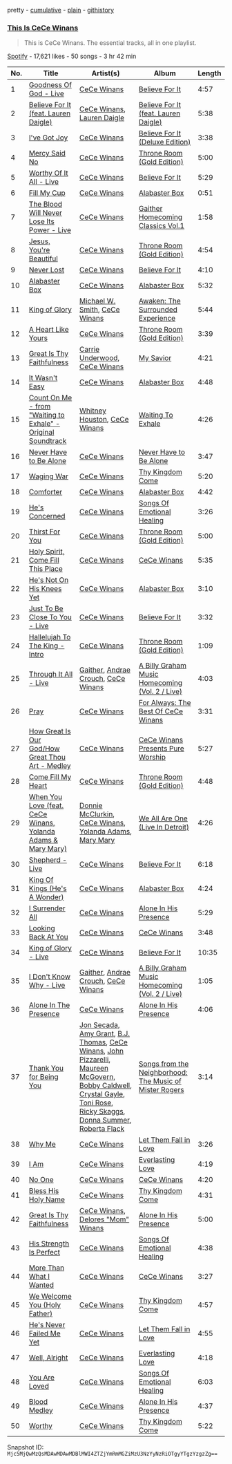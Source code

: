 pretty - [cumulative](/playlists/cumulative/37i9dQZF1DZ06evO1ZeHVf.md) - [plain](/playlists/plain/37i9dQZF1DZ06evO1ZeHVf) - [githistory](https://github.githistory.xyz/mackorone/spotify-playlist-archive/blob/main/playlists/plain/37i9dQZF1DZ06evO1ZeHVf)

### [This Is CeCe Winans](https://open.spotify.com/playlist/37i9dQZF1DZ06evO1ZeHVf)

> This is CeCe Winans\. The essential tracks, all in one playlist.

[Spotify](https://open.spotify.com/user/spotify) - 17,621 likes - 50 songs - 3 hr 42 min

| No. | Title | Artist(s) | Album | Length |
|---|---|---|---|---|
| 1 | [Goodness Of God \- Live](https://open.spotify.com/track/59uuKDpLFhHtCWwMudospF) | [CeCe Winans](https://open.spotify.com/artist/3qfrrrSO7utFdJkM2tvMRb) | [Believe For It](https://open.spotify.com/album/5UXG9YjxHZu7l4tTNjwIYX) | 4:57 |
| 2 | [Believe For It \(feat\. Lauren Daigle\)](https://open.spotify.com/track/0tlJgLE8ddOq2L2k6YBc2y) | [CeCe Winans](https://open.spotify.com/artist/3qfrrrSO7utFdJkM2tvMRb), [Lauren Daigle](https://open.spotify.com/artist/40LHVA5BTQp9RxHOQ9JPYj) | [Believe For It \(feat\. Lauren Daigle\)](https://open.spotify.com/album/1yOCXBISNVYU6on4XpltJ8) | 5:38 |
| 3 | [I've Got Joy](https://open.spotify.com/track/6tbDvXVbqENripiP4beZpj) | [CeCe Winans](https://open.spotify.com/artist/3qfrrrSO7utFdJkM2tvMRb) | [Believe For It \(Deluxe Edition\)](https://open.spotify.com/album/40svdUPxmIoge1BkDNWSDw) | 3:38 |
| 4 | [Mercy Said No](https://open.spotify.com/track/3wOHgqLMIqHierF0D8VoMl) | [CeCe Winans](https://open.spotify.com/artist/3qfrrrSO7utFdJkM2tvMRb) | [Throne Room \(Gold Edition\)](https://open.spotify.com/album/5ErmGtv1jPppmj2GoESfVz) | 5:00 |
| 5 | [Worthy Of It All \- Live](https://open.spotify.com/track/6AcReG4UWPWnNDhIYMTZV2) | [CeCe Winans](https://open.spotify.com/artist/3qfrrrSO7utFdJkM2tvMRb) | [Believe For It](https://open.spotify.com/album/2Wf09CJNp4sH4Oq9KZOzor) | 5:29 |
| 6 | [Fill My Cup](https://open.spotify.com/track/74uiz7dOqQb22ACH4INFtR) | [CeCe Winans](https://open.spotify.com/artist/3qfrrrSO7utFdJkM2tvMRb) | [Alabaster Box](https://open.spotify.com/album/1MVEzZd7FgqYLwIBFAwyVK) | 0:51 |
| 7 | [The Blood Will Never Lose Its Power \- Live](https://open.spotify.com/track/698O3Z86WEausqCHlq5rMA) | [CeCe Winans](https://open.spotify.com/artist/3qfrrrSO7utFdJkM2tvMRb) | [Gaither Homecoming Classics Vol.1](https://open.spotify.com/album/3xjEEUAUUrcGADtLnfrQwT) | 1:58 |
| 8 | [Jesus, You're Beautiful](https://open.spotify.com/track/2hURR2OEp83kltTqHXaB6G) | [CeCe Winans](https://open.spotify.com/artist/3qfrrrSO7utFdJkM2tvMRb) | [Throne Room \(Gold Edition\)](https://open.spotify.com/album/5ErmGtv1jPppmj2GoESfVz) | 4:54 |
| 9 | [Never Lost](https://open.spotify.com/track/31I8gxix4Go4Mui0WsWuku) | [CeCe Winans](https://open.spotify.com/artist/3qfrrrSO7utFdJkM2tvMRb) | [Believe For It](https://open.spotify.com/album/2Wf09CJNp4sH4Oq9KZOzor) | 4:10 |
| 10 | [Alabaster Box](https://open.spotify.com/track/7FLPCH6fx9gJgrRJBoo5U5) | [CeCe Winans](https://open.spotify.com/artist/3qfrrrSO7utFdJkM2tvMRb) | [Alabaster Box](https://open.spotify.com/album/1MVEzZd7FgqYLwIBFAwyVK) | 5:32 |
| 11 | [King of Glory](https://open.spotify.com/track/070zy0czmO8UahOkPlXtIX) | [Michael W\. Smith](https://open.spotify.com/artist/5aBxFPaaGk9204ssHUvXWN), [CeCe Winans](https://open.spotify.com/artist/3qfrrrSO7utFdJkM2tvMRb) | [Awaken: The Surrounded Experience](https://open.spotify.com/album/7ABTyGBo7jkcRjLwA03Kqa) | 5:44 |
| 12 | [A Heart Like Yours](https://open.spotify.com/track/75Zi4UtjmA481WbpT0nXjA) | [CeCe Winans](https://open.spotify.com/artist/3qfrrrSO7utFdJkM2tvMRb) | [Throne Room \(Gold Edition\)](https://open.spotify.com/album/5ErmGtv1jPppmj2GoESfVz) | 3:39 |
| 13 | [Great Is Thy Faithfulness](https://open.spotify.com/track/17AeeMY4OZlsqIUUlOlfP4) | [Carrie Underwood](https://open.spotify.com/artist/4xFUf1FHVy696Q1JQZMTRj), [CeCe Winans](https://open.spotify.com/artist/3qfrrrSO7utFdJkM2tvMRb) | [My Savior](https://open.spotify.com/album/4Dep4FHb2IMFImgEhs83ww) | 4:21 |
| 14 | [It Wasn't Easy](https://open.spotify.com/track/2ZxY2iNJs1rPWw1PrzHmKy) | [CeCe Winans](https://open.spotify.com/artist/3qfrrrSO7utFdJkM2tvMRb) | [Alabaster Box](https://open.spotify.com/album/1MVEzZd7FgqYLwIBFAwyVK) | 4:48 |
| 15 | [Count On Me \- from "Waiting to Exhale" \- Original Soundtrack](https://open.spotify.com/track/7mVV7fepIMUAE4FDyihupV) | [Whitney Houston](https://open.spotify.com/artist/6XpaIBNiVzIetEPCWDvAFP), [CeCe Winans](https://open.spotify.com/artist/3qfrrrSO7utFdJkM2tvMRb) | [Waiting To Exhale](https://open.spotify.com/album/2EHFZkzTbRFDt1tomCBToM) | 4:26 |
| 16 | [Never Have to Be Alone](https://open.spotify.com/track/43w5n3xRMBOQll8xQBuO41) | [CeCe Winans](https://open.spotify.com/artist/3qfrrrSO7utFdJkM2tvMRb) | [Never Have to Be Alone](https://open.spotify.com/album/34VkbeKpr1wXJZe1xW0Aif) | 3:47 |
| 17 | [Waging War](https://open.spotify.com/track/1TKNkFNRWL5YcefJeIkfKz) | [CeCe Winans](https://open.spotify.com/artist/3qfrrrSO7utFdJkM2tvMRb) | [Thy Kingdom Come](https://open.spotify.com/album/4wmO83yKXBEaAKME5PGOaF) | 5:20 |
| 18 | [Comforter](https://open.spotify.com/track/53hUq7zmNbLvodvkRnnnaX) | [CeCe Winans](https://open.spotify.com/artist/3qfrrrSO7utFdJkM2tvMRb) | [Alabaster Box](https://open.spotify.com/album/1MVEzZd7FgqYLwIBFAwyVK) | 4:42 |
| 19 | [He's Concerned](https://open.spotify.com/track/6bpRaJSFcjdv5aRtyUYwgc) | [CeCe Winans](https://open.spotify.com/artist/3qfrrrSO7utFdJkM2tvMRb) | [Songs Of Emotional Healing](https://open.spotify.com/album/6VWL7HWmrzRGjhG49pYr4A) | 3:26 |
| 20 | [Thirst For You](https://open.spotify.com/track/616Gk8gc7edgxJOLRUZaSg) | [CeCe Winans](https://open.spotify.com/artist/3qfrrrSO7utFdJkM2tvMRb) | [Throne Room \(Gold Edition\)](https://open.spotify.com/album/5ErmGtv1jPppmj2GoESfVz) | 5:00 |
| 21 | [Holy Spirit, Come Fill This Place](https://open.spotify.com/track/1jwTbXQa3GJWgBCNxxuL0g) | [CeCe Winans](https://open.spotify.com/artist/3qfrrrSO7utFdJkM2tvMRb) | [CeCe Winans](https://open.spotify.com/album/0rJg3QtLoMmkkK91BOH69P) | 5:35 |
| 22 | [He's Not On His Knees Yet](https://open.spotify.com/track/3AhG2xpFa39bulk3v24sjy) | [CeCe Winans](https://open.spotify.com/artist/3qfrrrSO7utFdJkM2tvMRb) | [Alabaster Box](https://open.spotify.com/album/1MVEzZd7FgqYLwIBFAwyVK) | 3:10 |
| 23 | [Just To Be Close To You \- Live](https://open.spotify.com/track/4YUK1HEfd7DqcCLP561VjF) | [CeCe Winans](https://open.spotify.com/artist/3qfrrrSO7utFdJkM2tvMRb) | [Believe For It](https://open.spotify.com/album/2Wf09CJNp4sH4Oq9KZOzor) | 3:32 |
| 24 | [Hallelujah To The King \- Intro](https://open.spotify.com/track/76NJYRHzTRjBqkS87nBCQv) | [CeCe Winans](https://open.spotify.com/artist/3qfrrrSO7utFdJkM2tvMRb) | [Throne Room \(Gold Edition\)](https://open.spotify.com/album/5ErmGtv1jPppmj2GoESfVz) | 1:09 |
| 25 | [Through It All \- Live](https://open.spotify.com/track/5zDIg5nO5TxvEnGUJBiw45) | [Gaither](https://open.spotify.com/artist/1rKNroS04wbR4kgHIGBghY), [Andrae Crouch](https://open.spotify.com/artist/3pxLSxg8klHu1L9d93cpq7), [CeCe Winans](https://open.spotify.com/artist/3qfrrrSO7utFdJkM2tvMRb) | [A Billy Graham Music Homecoming \(Vol\. 2 / Live\)](https://open.spotify.com/album/0Gn8LSdxzYGqXhTs91kWx8) | 4:03 |
| 26 | [Pray](https://open.spotify.com/track/0Q04tlIgmRYHgvKNceIsAn) | [CeCe Winans](https://open.spotify.com/artist/3qfrrrSO7utFdJkM2tvMRb) | [For Always: The Best Of CeCe Winans](https://open.spotify.com/album/5iQZGEROiqR4wlhHhCC6hv) | 3:31 |
| 27 | [How Great Is Our God/How Great Thou Art \- Medley](https://open.spotify.com/track/4giHNYioIQoM2zGvDaAZ2S) | [CeCe Winans](https://open.spotify.com/artist/3qfrrrSO7utFdJkM2tvMRb) | [CeCe Winans Presents Pure Worship](https://open.spotify.com/album/30KEIO6pQIvgHF3bpvhj6f) | 5:27 |
| 28 | [Come Fill My Heart](https://open.spotify.com/track/6ooJQCVtJdIdUJTX7MP0Bg) | [CeCe Winans](https://open.spotify.com/artist/3qfrrrSO7utFdJkM2tvMRb) | [Throne Room \(Gold Edition\)](https://open.spotify.com/album/5ErmGtv1jPppmj2GoESfVz) | 4:48 |
| 29 | [When You Love \(feat\. CeCe Winans, Yolanda Adams & Mary Mary\)](https://open.spotify.com/track/7lCkz84Hd3LnRbEPhvIZOg) | [Donnie McClurkin](https://open.spotify.com/artist/74IEeKcuS34kF2TjOigXra), [CeCe Winans](https://open.spotify.com/artist/3qfrrrSO7utFdJkM2tvMRb), [Yolanda Adams](https://open.spotify.com/artist/47opbYEKDjXnRk9uLscp11), [Mary Mary](https://open.spotify.com/artist/12Kgt2eahvxNWhD5PnSUde) | [We All Are One \(Live In Detroit\)](https://open.spotify.com/album/0OsTWxuUeYBTQL3lftiMpk) | 4:26 |
| 30 | [Shepherd \- Live](https://open.spotify.com/track/6rhMaJOXHqmVZn1gsQ0dNA) | [CeCe Winans](https://open.spotify.com/artist/3qfrrrSO7utFdJkM2tvMRb) | [Believe For It](https://open.spotify.com/album/2Wf09CJNp4sH4Oq9KZOzor) | 6:18 |
| 31 | [King Of Kings \(He's A Wonder\)](https://open.spotify.com/track/6xyx0WMEvDrSbpH5i3Oil6) | [CeCe Winans](https://open.spotify.com/artist/3qfrrrSO7utFdJkM2tvMRb) | [Alabaster Box](https://open.spotify.com/album/1MVEzZd7FgqYLwIBFAwyVK) | 4:24 |
| 32 | [I Surrender All](https://open.spotify.com/track/61PM6e4ZKNyk0cliMB2oNv) | [CeCe Winans](https://open.spotify.com/artist/3qfrrrSO7utFdJkM2tvMRb) | [Alone In His Presence](https://open.spotify.com/album/71nz5Lyn5UQI8AeELu2BaZ) | 5:29 |
| 33 | [Looking Back At You](https://open.spotify.com/track/4bG7zbyd6ijoCm6P1Tin6g) | [CeCe Winans](https://open.spotify.com/artist/3qfrrrSO7utFdJkM2tvMRb) | [CeCe Winans](https://open.spotify.com/album/0rJg3QtLoMmkkK91BOH69P) | 3:48 |
| 34 | [King of Glory \- Live](https://open.spotify.com/track/5JtEowhVthCH9oNtnjZl93) | [CeCe Winans](https://open.spotify.com/artist/3qfrrrSO7utFdJkM2tvMRb) | [Believe For It](https://open.spotify.com/album/2Wf09CJNp4sH4Oq9KZOzor) | 10:35 |
| 35 | [I Don't Know Why \- Live](https://open.spotify.com/track/2l8cNakFazSIBJC49ztGpR) | [Gaither](https://open.spotify.com/artist/1rKNroS04wbR4kgHIGBghY), [Andrae Crouch](https://open.spotify.com/artist/3pxLSxg8klHu1L9d93cpq7), [CeCe Winans](https://open.spotify.com/artist/3qfrrrSO7utFdJkM2tvMRb) | [A Billy Graham Music Homecoming \(Vol\. 2 / Live\)](https://open.spotify.com/album/0Gn8LSdxzYGqXhTs91kWx8) | 1:05 |
| 36 | [Alone In The Presence](https://open.spotify.com/track/5z4OzC03DQ1B8mzGVWjE71) | [CeCe Winans](https://open.spotify.com/artist/3qfrrrSO7utFdJkM2tvMRb) | [Alone In His Presence](https://open.spotify.com/album/71nz5Lyn5UQI8AeELu2BaZ) | 4:06 |
| 37 | [Thank You for Being You](https://open.spotify.com/track/6b7xNBl42iQIoB3bR2sK4h) | [Jon Secada](https://open.spotify.com/artist/10n1KB2sjTrGdyuC83y8jW), [Amy Grant](https://open.spotify.com/artist/72Nhcx7prNk2ZCxhx0Y5es), [B.J\. Thomas](https://open.spotify.com/artist/0uUNzXylqsZdmFDwdxaP1V), [CeCe Winans](https://open.spotify.com/artist/3qfrrrSO7utFdJkM2tvMRb), [John Pizzarelli](https://open.spotify.com/artist/5Yc3oYPNlABAj17eZiNJqf), [Maureen McGovern](https://open.spotify.com/artist/3bnf5pPVQFWv762IiavilV), [Bobby Caldwell](https://open.spotify.com/artist/4V4Z3qMCwYofWHtip6ePF6), [Crystal Gayle](https://open.spotify.com/artist/6OheJTrDFGiyZ67F1BBLhc), [Toni Rose](https://open.spotify.com/artist/1NqrEarOHLaEmhw2UBUc69), [Ricky Skaggs](https://open.spotify.com/artist/0uNC9XuH437fKCCMuzvSks), [Donna Summer](https://open.spotify.com/artist/2eogQKWWoohI3BSnoG7E2U), [Roberta Flack](https://open.spotify.com/artist/0W498bDDNlJIrYMKXdpLHA) | [Songs from the Neighborhood: The Music of Mister Rogers](https://open.spotify.com/album/3cBGz03vO7HN2LOBeTtwy7) | 3:14 |
| 38 | [Why Me](https://open.spotify.com/track/55lij8lwwJko3565p77R74) | [CeCe Winans](https://open.spotify.com/artist/3qfrrrSO7utFdJkM2tvMRb) | [Let Them Fall in Love](https://open.spotify.com/album/38jktl2c8ZRqyKDV25XgNt) | 3:26 |
| 39 | [I Am](https://open.spotify.com/track/1EjiSDVT1YgLKO4W71NAmA) | [CeCe Winans](https://open.spotify.com/artist/3qfrrrSO7utFdJkM2tvMRb) | [Everlasting Love](https://open.spotify.com/album/3MHub5tyWVwztqFLoKQWjd) | 4:19 |
| 40 | [No One](https://open.spotify.com/track/2bpk4L2kxnIJRY8dPfkpZ3) | [CeCe Winans](https://open.spotify.com/artist/3qfrrrSO7utFdJkM2tvMRb) | [CeCe Winans](https://open.spotify.com/album/0rJg3QtLoMmkkK91BOH69P) | 4:20 |
| 41 | [Bless His Holy Name](https://open.spotify.com/track/4DVfAjlA3pAHPjv0DLVk2J) | [CeCe Winans](https://open.spotify.com/artist/3qfrrrSO7utFdJkM2tvMRb) | [Thy Kingdom Come](https://open.spotify.com/album/4wmO83yKXBEaAKME5PGOaF) | 4:31 |
| 42 | [Great Is Thy Faithfulness](https://open.spotify.com/track/26jEK23GYzHoLGIrZOyIDH) | [CeCe Winans](https://open.spotify.com/artist/3qfrrrSO7utFdJkM2tvMRb), [Delores "Mom" Winans](https://open.spotify.com/artist/5UMZOxh7uusc8idFcHNe7T) | [Alone In His Presence](https://open.spotify.com/album/71nz5Lyn5UQI8AeELu2BaZ) | 5:00 |
| 43 | [His Strength Is Perfect](https://open.spotify.com/track/3X5P8ZCyytPL91vLfI5dbe) | [CeCe Winans](https://open.spotify.com/artist/3qfrrrSO7utFdJkM2tvMRb) | [Songs Of Emotional Healing](https://open.spotify.com/album/6VWL7HWmrzRGjhG49pYr4A) | 4:38 |
| 44 | [More Than What I Wanted](https://open.spotify.com/track/5eDAm9j65OVuw3jTiO9IYS) | [CeCe Winans](https://open.spotify.com/artist/3qfrrrSO7utFdJkM2tvMRb) | [CeCe Winans](https://open.spotify.com/album/0rJg3QtLoMmkkK91BOH69P) | 3:27 |
| 45 | [We Welcome You \(Holy Father\)](https://open.spotify.com/track/5ZbYTCik99Yqk2CZRI6Xqk) | [CeCe Winans](https://open.spotify.com/artist/3qfrrrSO7utFdJkM2tvMRb) | [Thy Kingdom Come](https://open.spotify.com/album/4wmO83yKXBEaAKME5PGOaF) | 4:57 |
| 46 | [He's Never Failed Me Yet](https://open.spotify.com/track/6Bp8h3BcbzpiZaETIp6J9W) | [CeCe Winans](https://open.spotify.com/artist/3qfrrrSO7utFdJkM2tvMRb) | [Let Them Fall in Love](https://open.spotify.com/album/38jktl2c8ZRqyKDV25XgNt) | 4:55 |
| 47 | [Well, Alright](https://open.spotify.com/track/22zZfNtNFd46tAAC4rsyRa) | [CeCe Winans](https://open.spotify.com/artist/3qfrrrSO7utFdJkM2tvMRb) | [Everlasting Love](https://open.spotify.com/album/3MHub5tyWVwztqFLoKQWjd) | 4:18 |
| 48 | [You Are Loved](https://open.spotify.com/track/5QnvVn3CFujK70HOLYFiju) | [CeCe Winans](https://open.spotify.com/artist/3qfrrrSO7utFdJkM2tvMRb) | [Songs Of Emotional Healing](https://open.spotify.com/album/6VWL7HWmrzRGjhG49pYr4A) | 6:03 |
| 49 | [Blood Medley](https://open.spotify.com/track/2Krj7jYL2jZJh3SM0Zbwqe) | [CeCe Winans](https://open.spotify.com/artist/3qfrrrSO7utFdJkM2tvMRb) | [Alone In His Presence](https://open.spotify.com/album/71nz5Lyn5UQI8AeELu2BaZ) | 4:37 |
| 50 | [Worthy](https://open.spotify.com/track/1fEHKfIhgVMb9PJCOr9e97) | [CeCe Winans](https://open.spotify.com/artist/3qfrrrSO7utFdJkM2tvMRb) | [Thy Kingdom Come](https://open.spotify.com/album/4wmO83yKXBEaAKME5PGOaF) | 5:22 |

Snapshot ID: `Mjc5MjQwMzQsMDAwMDAwMDBlMWI4ZTZjYmRmMGZiMzU3NzYyNzRiOTgyYTgzYzgzZg==`
